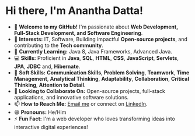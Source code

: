 # Hi there, I'm Anantha Datta! 

- 👋 **Welcome to my GitHub!** I'm passionate about **Web Development, Full-Stack Development, and Software Engineering**.
- 👀 **Interests:** IT, Software, Building impactful **Open-source projects**, and contributing to the **Tech community**.
- 🌱 **Currently Learning:** Java 8, Java Frameworks, Advanced Java.
- 💻 **Skills:** Proficient in **Java**, **SQL**, **HTML**, **CSS**, **JavaScript**, **Servlets**, **JPA**, **JDBC** and, **Hibernate**.
- 🧠 **Soft Skills:** **Communication Skills**, **Problem Solving**, **Teamwork**, **Time Management**, **Analytical Thinking**, **Adaptability**, **Collaboration**, **Critical Thinking**, **Attention to Detail**.
- 💞️ **Looking to Collaborate On:** Open-source projects, full-stack applications, and innovative software solutions.
- 📫 **How to Reach Me:** [Email me](mailto:ananthadatta1@gmail.com) or connect on [LinkedIn](https://www.linkedin.com/in/sarvade-anantha-datta-5a0807249/).
- 😄 **Pronouns:** He/Him
- ⚡ **Fun Fact:** I'm a web developer who loves transforming ideas into interactive digital experiences!
